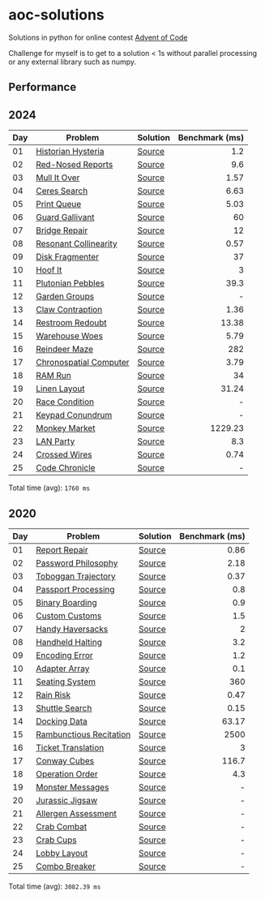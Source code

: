 # aoc-solutions
Solutions in python for online contest [Advent of Code](https://adventofcode.com/)

Challenge for myself is to get to a solution < 1s without parallel processing or any external
library such as numpy.


## Performance

## 2024

| Day | Problem | Solution | Benchmark (ms) |
| --- | --- | --- | --: |
| 01 | [Historian Hysteria](https://adventofcode.com/2024/day/1) | [Source](2024/day01/solution.py) | 1.2 |
| 02 | [Red-Nosed Reports](https://adventofcode.com/2024/day/2) | [Source](2024/day02/solution.py) | 9.6 |
| 03 | [Mull It Over](https://adventofcode.com/2024/day/3) | [Source](2024/day03/solution.py) | 1.57 |
| 04 | [Ceres Search](https://adventofcode.com/2024/day/4) | [Source](2024/day04/solution.py) | 6.63 |
| 05 | [Print Queue](https://adventofcode.com/2024/day/5) | [Source](2024/day05/solution.py) | 5.03 |
| 06 | [Guard Gallivant](https://adventofcode.com/2024/day/6) | [Source](2024/day06/solution.py) | 60 |
| 07 | [Bridge Repair](https://adventofcode.com/2024/day/7) | [Source](2024/day07/solution.py) | 12 |
| 08 | [Resonant Collinearity](https://adventofcode.com/2024/day/8) | [Source](2024/day08/solution.py) | 0.57 |
| 09 | [Disk Fragmenter](https://adventofcode.com/2024/day/9) | [Source](2024/day09/solution.py) | 37 |
| 10 | [Hoof It](https://adventofcode.com/2024/day/10) | [Source](2024/day10/solution.py) | 3 |
| 11 | [Plutonian Pebbles](https://adventofcode.com/2024/day/11) | [Source](2024/day11/solution.py) | 39.3 |
| 12 | [Garden Groups](https://adventofcode.com/2024/day/12) | [Source](2024/day12/solution.py) | - |
| 13 | [Claw Contraption](https://adventofcode.com/2024/day/13) | [Source](2024/day13/solution.py) | 1.36 |
| 14 | [Restroom Redoubt](https://adventofcode.com/2024/day/14) | [Source](2024/day14/solution.py) | 13.38 |
| 15 | [Warehouse Woes](https://adventofcode.com/2024/day/15) | [Source](2024/day15/solution.py) | 5.79 |
| 16 | [Reindeer Maze](https://adventofcode.com/2024/day/16) | [Source](2024/day16/solution.py) | 282 |
| 17 | [Chronospatial Computer](https://adventofcode.com/2024/day/17) | [Source](2024/day17/solution.py) | 3.79 |
| 18 | [RAM Run](https://adventofcode.com/2024/day/18) | [Source](2024/day18/solution.py) | 34 |
| 19 | [Linen Layout](https://adventofcode.com/2024/day/19) | [Source](2024/day19/solution.py) | 31.24 |
| 20 | [Race Condition](https://adventofcode.com/2024/day/20) | [Source](2024/day20/solution.py) | - |
| 21 | [Keypad Conundrum](https://adventofcode.com/2024/day/21) | [Source](2024/day21/solution.py) | - |
| 22 | [Monkey Market](https://adventofcode.com/2024/day/22) | [Source](2024/day22/solution.py) | 1229.23 |
| 23 | [LAN Party](https://adventofcode.com/2024/day/23) | [Source](2024/day23/solution.py) | 8.3 |
| 24 | [Crossed Wires](https://adventofcode.com/2024/day/24) | [Source](2024/day24/solution.py) | 0.74 |
| 25 | [Code Chronicle](https://adventofcode.com/2024/day/25) | [Source](2024/day25/solution.py) | - |

Total time (avg): `1760 ms`


## 2020

| Day | Problem | Solution | Benchmark (ms) |
| --- | --- | --- | --: |
| 01 | [Report Repair](https://adventofcode.com/2020/day/1) | [Source](2020/day01/solution.py) | 0.86 |
| 02 | [Password Philosophy](https://adventofcode.com/2020/day/2) | [Source](2020/day02/solution.py) | 2.18 |
| 03 | [Toboggan Trajectory](https://adventofcode.com/2020/day/3) | [Source](2020/day03/solution.py) | 0.37 |
| 04 | [Passport Processing](https://adventofcode.com/2020/day/4) | [Source](2020/day04/solution.py) | 0.8 |
| 05 | [Binary Boarding](https://adventofcode.com/2020/day/5) | [Source](2020/day05/solution.py) | 0.9 |
| 06 | [Custom Customs](https://adventofcode.com/2020/day/6) | [Source](2020/day06/solution.py) | 1.5 |
| 07 | [Handy Haversacks](https://adventofcode.com/2020/day/7) | [Source](2020/day07/solution.py) | 2 |
| 08 | [Handheld Halting](https://adventofcode.com/2020/day/8) | [Source](2020/day08/solution.py) | 3.2 |
| 09 | [Encoding Error](https://adventofcode.com/2020/day/9) | [Source](2020/day09/solution.py) | 1.2 |
| 10 | [Adapter Array](https://adventofcode.com/2020/day/10) | [Source](2020/day10/solution.py) | 0.1 |
| 11 | [Seating System](https://adventofcode.com/2020/day/11) | [Source](2020/day11/solution.py) | 360 |
| 12 | [Rain Risk](https://adventofcode.com/2020/day/12) | [Source](2020/day12/solution.py) | 0.47 |
| 13 | [Shuttle Search](https://adventofcode.com/2020/day/13) | [Source](2020/day13/solution.py) | 0.15 |
| 14 | [Docking Data](https://adventofcode.com/2020/day/14) | [Source](2020/day14/solution.py) | 63.17 |
| 15 | [Rambunctious Recitation](https://adventofcode.com/2020/day/15) | [Source](2020/day15/solution.py) | 2500 |
| 16 | [Ticket Translation](https://adventofcode.com/2020/day/16) | [Source](2020/day16/solution.py) | 3 |
| 17 | [Conway Cubes](https://adventofcode.com/2020/day/17) | [Source](2020/day17/solution.py) | 116.7 |
| 18 | [Operation Order](https://adventofcode.com/2020/day/18) | [Source](2020/day18/solution.py) | 4.3 |
| 19 | [Monster Messages](https://adventofcode.com/2020/day/19) | [Source](2020/day19/solution.py) | - |
| 20 | [Jurassic Jigsaw](https://adventofcode.com/2020/day/20) | [Source](2020/day20/solution.py) | - |
| 21 | [Allergen Assessment](https://adventofcode.com/2020/day/21) | [Source](2020/day21/solution.py) | - |
| 22 | [Crab Combat](https://adventofcode.com/2020/day/22) | [Source](2020/day22/solution.py) | - |
| 23 | [Crab Cups](https://adventofcode.com/2020/day/23) | [Source](2020/day23/solution.py) | - |
| 24 | [Lobby Layout](https://adventofcode.com/2020/day/24) | [Source](2020/day24/solution.py) | - |
| 25 | [Combo Breaker](https://adventofcode.com/2020/day/25) | [Source](2020/day25/solution.py) | - |

Total time (avg): `3082.39 ms`
